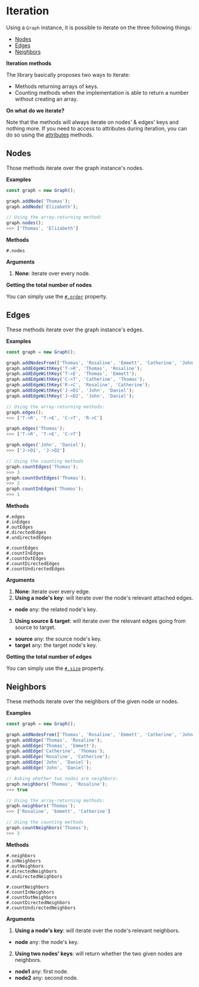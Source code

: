 # Iteration

Using a `Graph` instance, it is possible to iterate on the three following things:

* [Nodes](#nodes)
* [Edges](#edges)
* [Neighbors](#neighbors)

**Iteration methods**

The library basically proposes two ways to iterate:

* Methods returning arrays of keys.
* Counting methods when the implementation is able to return a number without creating an array.

**On what do we iterate?**

Note that the methods will always iterate on nodes' & edges' keys and nothing more. If you need to access to attributes during iteration, you can do so using the [attributes](attributes.md) methods.

## Nodes

Those methods iterate over the graph instance's nodes.

**Examples**

```js
const graph = new Graph();

graph.addNode('Thomas');
graph.addNode('Elizabeth');

// Using the array-returning method:
graph.nodes();
>>> ['Thomas', 'Elizabeth']
```

**Methods**

```
#.nodes
```

**Arguments**

1. **None**: iterate over every node.

**Getting the total number of nodes**

You can simply use the [`#.order`](properties.md#order) property.

## Edges

These methods iterate over the graph instance's edges.

**Examples**

```js
const graph = new Graph();

graph.addNodesFrom(['Thomas', 'Rosaline', 'Emmett', 'Catherine', 'John', 'Daniel']);
graph.addEdgeWithKey('T->R', 'Thomas', 'Rosaline');
graph.addEdgeWithKey('T->E', 'Thomas', 'Emmett');
graph.addEdgeWithKey('C->T', 'Catherine', 'Thomas');
graph.addEdgeWithKey('R->C', 'Rosaline', 'Catherine');
graph.addEdgeWithKey('J->D1', 'John', 'Daniel');
graph.addEdgeWithKey('J->D2', 'John', 'Daniel');

// Using the array-returning methods:
graph.edges();
>>> ['T->R', 'T->E', 'C->T', 'R->C']

graph.edges('Thomas');
>>> ['T->R', 'T->E', 'C->T']

graph.edges('John', 'Daniel');
>>> ['J->D1', 'J->D2']

// Using the counting methods
graph.countEdges('Thomas');
>>> 3
graph.countOutEdges('Thomas');
>>> 2
graph.countInEdges('Thomas');
>>> 1
```

**Methods**

```
#.edges
#.inEdges
#.outEdges
#.directedEdges
#.undirectedEdges

#.countEdges
#.countInEdges
#.countOutEdges
#.countDirectedEdges
#.countUndirectedEdges
```

**Arguments**

1. **None**: iterate over every edge.
2. **Using a node's key**: will iterate over the node's relevant attached edges.
  * **node** <span class="code">any</span>: the related node's key.
3. **Using source & target**: will iterate over the relevant edges going from source to target.
  * **source** <span class="code">any</span>: the source node's key.
  * **target** <span class="code">any</span>: the target node's key.

**Getting the total number of edges**

You can simply use the [`#.size`](properties.md#size) property.

## Neighbors

These methods iterate over the neighbors of the given node or nodes.

**Examples**

```js
const graph = new Graph();

graph.addNodesFrom(['Thomas', 'Rosaline', 'Emmett', 'Catherine', 'John', 'Daniel']);
graph.addEdge('Thomas', 'Rosaline');
graph.addEdge('Thomas', 'Emmett');
graph.addEdge('Catherine', 'Thomas');
graph.addEdge('Rosaline', 'Catherine');
graph.addEdge('John', 'Daniel');
graph.addEdge('John', 'Daniel');

// Asking whether two nodes are neighbors:
graph.neighbors('Thomas', 'Rosaline');
>>> true

// Using the array-returning methods:
graph.neighbors('Thomas');
>>> ['Rosaline', 'Emmett', 'Catherine']

// Using the counting methods
graph.countNeighbors('Thomas');
>>> 3
```

**Methods**

```
#.neighbors
#.inNeighbors
#.outNeighbors
#.directedNeighbors
#.undirectedNeighbors

#.countNeighbors
#.countInNeighbors
#.countOutNeighbors
#.countDirectedNeighbors
#.countUndirectedNeighbors
```

**Arguments**

1. **Using a node's key**: will iterate over the node's relevant neighbors.
  * **node** <span class="code">any</span>: the node's key.
2. **Using two nodes' keys**: will return whether the two given nodes are neighbors.
  * **node1** <span class="code">any</span>: first node.
  * **node2** <span class="code">any</span>: second node.
